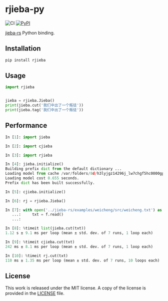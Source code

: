 # rjieba-py

![CI](https://github.com/messense/rjieba-py/workflows/Master/badge.svg)
[![PyPI](https://img.shields.io/pypi/v/rjieba.svg)](https://pypi.org/project/rjieba)

[jieba-rs](https://github.com/messense/jieba-rs) Python binding.

## Installation

```bash
pip install rjieba
```

## Usage

```python
import rjieba


jieba = rjieba.Jieba()
print(jieba.cut('我们中出了一个叛徒'))
print(jieba.tag('我们中出了一个叛徒'))
```

## Performance

```python
In [1]: import jieba

In [2]: import cjieba

In [3]: import rjieba

In [4]: jieba.initialize()
Building prefix dict from the default dictionary ...
Loading model from cache /var/folders/8d/h3lyjgz14296j_lw7chgf5hc0000gp/T/jieba.cache
Loading model cost 0.655 seconds.
Prefix dict has been built successfully.

In [5]: cjieba.initialize()

In [6]: rj = rjieba.Jieba()

In [7]: with open('../jieba-rs/examples/weicheng/src/weicheng.txt') as f:
   ...:     txt = f.read()
   ...:

In [8]: %timeit list(jieba.cut(txt))
1.12 s ± 9.1 ms per loop (mean ± std. dev. of 7 runs, 1 loop each)

In [9]: %timeit cjieba.cut(txt)
242 ms ± 8.1 ms per loop (mean ± std. dev. of 7 runs, 1 loop each)

In [10]: %timeit rj.cut(txt)
110 ms ± 1.35 ms per loop (mean ± std. dev. of 7 runs, 10 loops each)
```

## License

This work is released under the MIT license. A copy of the license is provided in the [LICENSE](./LICENSE) file.
